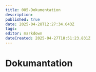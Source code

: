 ```yaml
---
title: 005-Dokumentation
description: 
published: true
date: 2025-04-28T12:27:34.043Z
tags: 
editor: markdown
dateCreated: 2025-04-27T18:51:23.831Z
---
```


# Dokumantation
